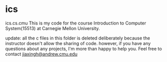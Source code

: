 # ics
ics.cs.cmu
This is my code for the course Introduction to Computer System(15513) at Carnegie Mellon University.

update: 
all the c files in this folder is deleted deliberately because the instructor doesn't allow the sharing of code. 
however, if you have any questions about any projects, I'm more than happy to help you. Feel free to contact jiaxingh@andrew.cmu.edu
